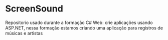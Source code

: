 # ScreenSound
Repositorio usado durante a formação C# Web: crie aplicações usando ASP.NET, nessa formação estamos criando uma aplicação para registros de músicas e artistas
